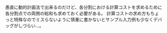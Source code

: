 愚直に動的計画法で出来るのだけど、各分割における計算コストを求めるために各分割点での両側の総和も求めておく必要がある。
計算コストの求め方もちょっと特殊なのでミスらないように慎重に書かないとサンプル入力例も少なくデバッグがしづらい…。

